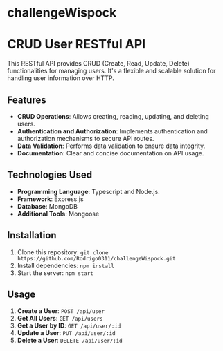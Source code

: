 # challengeWispock
# CRUD User RESTful API

This RESTful API provides CRUD (Create, Read, Update, Delete) functionalities for managing users. It's a flexible and scalable solution for handling user information over HTTP.

## Features

- **CRUD Operations**: Allows creating, reading, updating, and deleting users.
- **Authentication and Authorization**: Implements authentication and authorization mechanisms to secure API routes.
- **Data Validation**: Performs data validation to ensure data integrity.
- **Documentation**: Clear and concise documentation on API usage.

## Technologies Used

- **Programming Language**: Typescript and Node.js.
- **Framework**: Express.js
- **Database**: MongoDB
- **Additional Tools**: Mongoose

## Installation

1. Clone this repository: `git clone https://github.com/Rodrigo0311/challengeWispock.git`
2. Install dependencies: `npm install`
3. Start the server: `npm start`

## Usage

1. **Create a User**: `POST /api/user`
2. **Get All Users**: `GET /api/users`
3. **Get a User by ID**: `GET /api/user/:id`
4. **Update a User**: `PUT /api/user/:id`
5. **Delete a User**: `DELETE /api/user/:id`

